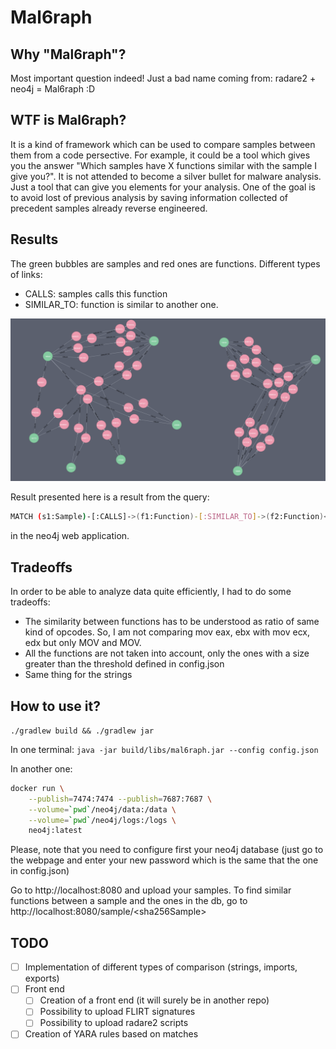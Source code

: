 # Mal6raph

## Why "Mal6raph"?

Most important question indeed! Just a bad name coming from: radare2 + neo4j = Mal6raph :D

## WTF is Mal6raph?

It is a kind of framework which can be used to compare samples between them from a code persective.
For example, it could be a tool which gives you the answer "Which samples have X functions similar with the sample I give you?".
It is not attended to become a silver bullet for malware analysis. Just a tool that can give you elements for your analysis.
One of the goal is to avoid lost of previous analysis by saving information collected of precedent samples already reverse engineered.

## Results
The green bubbles are samples and red ones are functions.
Different types of links:
* CALLS: samples calls this function
* SIMILAR_TO: function is similar to another one.

![Alt text](./docs/img/graph.png?raw=true "Result of a query after analysis")

Result presented here is a result from the query: 
```bash
MATCH (s1:Sample)-[:CALLS]->(f1:Function)-[:SIMILAR_TO]->(f2:Function)<-[:CALLS]-(s2:Sample) RETURN s1,f1,s2,f2
```

in the neo4j web application.

## Tradeoffs
In order to be able to analyze data quite efficiently, I had to do some tradeoffs:
* The similarity between functions has to be understood as ratio of same kind of opcodes. So, I am not comparing mov eax, ebx with mov ecx, edx but only MOV and MOV.
* All the functions are not taken into account, only the ones with a size greater than the threshold defined in config.json
* Same thing for the strings

## How to use it?
`./gradlew build && ./gradlew jar`

In one terminal:
`java -jar build/libs/mal6raph.jar --config config.json`

In another one:
```bash
docker run \
    --publish=7474:7474 --publish=7687:7687 \
    --volume=`pwd`/neo4j/data:/data \
    --volume=`pwd`/neo4j/logs:/logs \
    neo4j:latest
```

Please, note that you need to configure first your neo4j database (just go to the webpage and enter your new password which is the same that the one in config.json)

Go to http://localhost:8080 and upload your samples.
To find similar functions between a sample and the ones in the db, go to http://localhost:8080/sample/\<sha256Sample\>


## TODO

* [ ] Implementation of different types of comparison (strings, imports, exports)
* [ ] Front end
    * [ ] Creation of a front end (it will surely be in another repo)
    * [ ] Possibility to upload FLIRT signatures
    * [ ] Possibility to upload radare2 scripts
* [ ] Creation of YARA rules based on matches